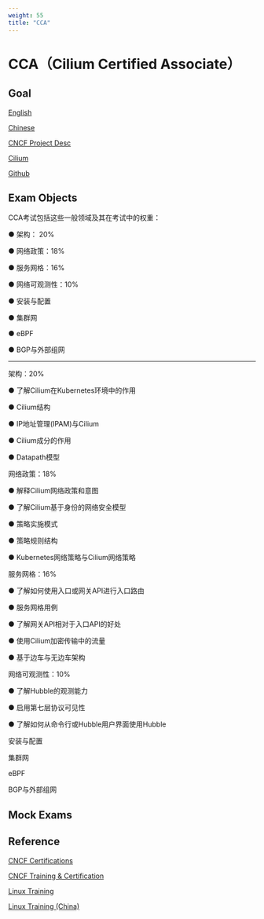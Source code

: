 ```yaml
---
weight: 55
title: "CCA"
---
```


# CCA（Cilium Certified Associate）


## Goal

[English](https://training.linuxfoundation.org/certification/cilium-certified-associate-cca/)

[Chinese](https://training.linuxfoundation.cn/certificates/35)

[CNCF Project Desc](https://www.cncf.io/projects/cilium/)

[Cilium](https://cilium.io/)

[Github](https://github.com/cilium/cilium)


## Exam Objects

CCA考试包括这些一般领域及其在考试中的权重：

● 架构： 20%

● 网络政策：18%

● 服务网格：16%

● 网络可观测性：10%

● 安装与配置

● 集群网

● eBPF

● BGP与外部组网



---------------

架构：20%

● 了解Cilium在Kubernetes环境中的作用

● Cilium结构

● IP地址管理(IPAM)与Cilium

● Cilium成分的作用

● Datapath模型

 

网络政策：18%

● 解释Cilium网络政策和意图

● 了解Cilium基于身份的网络安全模型

● 策略实施模式

● 策略规则结构

● Kubernetes网络策略与Cilium网络策略

 

服务网格：16%

● 了解如何使用入口或网关API进行入口路由

● 服务网格用例

● 了解网关API相对于入口API的好处

● 使用Cilium加密传输中的流量

● 基于边车与无边车架构

 

网络可观测性：10%

● 了解Hubble的观测能力

● 启用第七层协议可见性

● 了解如何从命令行或Hubble用户界面使用Hubble

 

安装与配置

 

集群网

 

eBPF

 

BGP与外部组网




## Mock Exams


## Reference

[CNCF Certifications](https://www.cncf.io/training/certification/)

[CNCF Training & Certification](https://www.cncf.io/training/)

[Linux Training](https://training.linuxfoundation.org/certification/certified-kubernetes-administrator-cka/)

[Linux Training (China)](https://training.linuxfoundation.cn/)

[]()

[]()

[]()

[]()

[]()

[]()

[]()

[]()

[]()

[]()

[]()

[]()

[]()

[]()

[]()

[]()

[]()

[]()

[]()

[]()

[]()

[]()

[]()

[]()

[]()
